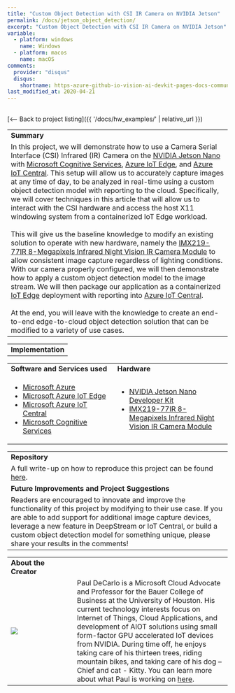 ```yaml
---
title: "Custom Object Detection with CSI IR Camera on NVIDIA Jetson"
permalink: /docs/jetson_object_detection/
excerpt: "Custom Object Detection with CSI IR Camera on NVIDIA Jetson"
variable:
  - platform: windows
    name: Windows
  - platform: macos
    name: macOS
comments: 
  provider: "disqus"
  disqus: 
    shortname: https-azure-github-io-vision-ai-devkit-pages-docs-community-pr.disqus.com
last_modified_at: 2020-04-21
---
```

<br>
[<-- Back to project listing]({{ '/docs/hw_examples/' | relative_url }})
<html>
<table><tr><td><b>Summary</b></td></tr>
<tr><td>
In this project, we will demonstrate how to use a Camera Serial Interface (CSI) Infrared (IR) Camera on the <a href="https://developer.nvidia.com/embedded/jetson-nano-developer-kit" target="_blank">NVIDIA Jetson Nano</a> with <a href="https://azure.microsoft.com/en-us/services/cognitive-services/?WT.mc_id=hackster-csicamera-pdecarlo" target="_blank">Microsoft Cognitive Services</a>, <a href="https://azure.microsoft.com/en-us/services/iot-edge/?WT.mc_id=hackster-csicamera-pdecarlo" target="_blank">Azure IoT Edge</a>, and <a href="https://azure.microsoft.com/en-us/services/iot-central/?WT.mc_id=hackster-csicamera-pdecarlo" target="_blank">Azure IoT Central</a>. This setup will allow us to accurately capture images at any time of day, to be analyzed in real-time using a custom object detection model with reporting to the cloud. Specifically, we will cover techniques in this article that will allow us to interact with the CSI hardware and access the host X11 windowing system from a containerized IoT Edge workload. 
<br><br>
This will give us the baseline knowledge to modify an existing solution to operate with new hardware, namely the <a href="https://www.amazon.com/gp/product/B07TT9Q4YL/ref=as_li_tl?ie=UTF8&camp=1789&creative=9325&creativeASIN=B07TT9Q4YL&linkCode=as2&tag=wincnetdeve-20&linkId=5e14ee60c6366004b51c6e247e26724a" target="_blank">IMX219-77IR 8-Megapixels Infrared Night Vision IR Camera Module</a> to allow consistent image capture regardless of lighting conditions. With our camera properly configured, we will then demonstrate how to apply a custom object detection model to the image stream. We will then package our application as a containerized <a href="https://azure.microsoft.com/en-us/services/iot-edge/?WT.mc_id=hackster-csicamera-pdecarlo" target="_blank">IoT Edge</a> deployment with reporting into <a href="https://azure.microsoft.com/en-us/services/iot-central/?WT.mc_id=hackster-csicamera-pdecarlo" target="_blank">Azure IoT Central</a>. 
<br><br>
At the end, you will leave with the knowledge to create an end-to-end edge-to-cloud object detection solution that can be modified to a variety of use cases.
<br> </td></tr>
</table></html>
<html><table>
<tr><td>
<b> Implementation </b> </td></tr>
</table></html>


<html><table>
<tr>
    <td width = "50%"> <b> Software and Services used</b> </td>
    <td width = "50%"> <b> Hardware </b> </td> 
    <td rowspan="24"></td> </tr>
 <tr>
    <td> <ul type="disc" >
            <li><a href="https://www.hackster.io/microsoft/products/microsoft-azure?ref=project-c6d315" target="_blank">Microsoft Azure</a></li>
            <li><a href="https://www.hackster.io/microsoft/products/azure-iot-edge?ref=project-c6d315" target="_blank">Microsoft Azure IoT Edge</a></li>
            <li><a href="https://azure.microsoft.com/en-us/services/iot-central/?WT.mc_id=hackster-csicamera-pdecarlo" target="_blank">Microsoft Azure IoT Central</a></li>
            <li><a href="https://azure.microsoft.com/en-us/services/cognitive-services/?WT.mc_id=hackster-csicamera-pdecarlo" target="_blank">Microsoft Cognitive Services</a></li>
         </ul> 
   </td> 
    <td> <ul type="disc">
            <li><a href="https://www.amazon.com/gp/product/B084DSDDLT/ref=as_li_tl?ie=UTF8&camp=1789&creative=9325&creativeASIN=B084DSDDLT&linkCode=as2&tag=wincnetdeve-20&linkId=e90f748eddae789cd7aafe1e81bc0b7d" target="_blank">NVIDIA Jetson Nano Developer Kit</a></li>
            <li><a href="https://www.amazon.com/gp/product/B07TT9Q4YL/ref=as_li_tl?ie=UTF8&camp=1789&creative=9325&creativeASIN=B07TT9Q4YL&linkCode=as2&tag=wincnetdeve-20&linkId=5e14ee60c6366004b51c6e247e26724a" target="_blank">IMX219-77IR 8-Megapixels Infrared Night Vision IR Camera Module</a></li>
         </ul>
   </td>
</tr> 
</table></html>  

<html><table>
<tr><td><b> Repository </b></td></tr>
<tr><td>
A full write-up on how to reproduce this project can be found <a href="https://www.hackster.io/pjdecarlo/custom-object-detection-with-csi-ir-camera-on-nvidia-jetson-c6d315" target="_blank">here</a>. <br>
</td></tr>
<tr><td>
<b> Future Improvements and Project Suggestions </b> </td></tr>
<tr><td>
Readers are encouraged to innovate and improve the functionality of this project by modifying to their use case.  If you are able to add support for additional image capture devices, leverage a new feature in DeepStream or IoT Central, or build a custom object detection model for something unique, please share your results in the comments!
</td></tr>
</table></html>

<html><table>
<tr><td width="30%"><b> About the Creator </b> </td></tr>
<tr><td rowspan="2" width="30%"> <img src="{{'assets/images/Paul_DeCarlo_Headshot.jpg' | relative_url}}"> </td></tr>
<td width = "70%">
Paul DeCarlo is a Microsoft Cloud Advocate and Professor for the Bauer College of Business at the University of Houston. His current technology interests focus on Internet of Things, Cloud Applications, and development of AIOT solutions using small form-factor GPU accelerated IoT devices from NVIDIA.  During time off, he enjoys taking care of his thirteen trees, riding mountain bikes, and taking care of his dog – Chief and cat - Kitty.  You can learn more about what Paul is working on <a href="https://github.com/toolboc" target="_blank">here</a>.
</td>
</table></html>


